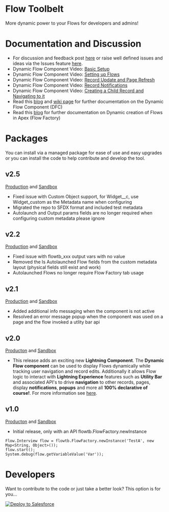 # Flow Toolbelt

More dynamic power to your Flows for developers and admins!

Documentation and Discussion
============================

- For discussion and feedback post [here](https://success.salesforce.com/_ui/core/chatter/groups/GroupProfilePage?g=0F93A000000DGmP) or raise well defined issues and ideas via the Issues feature [here](https://github.com/afawcett/flowtoolbelt/issues).
- Dynamic Flow Component Video: [Basic Setup](https://www.youtube.com/watch?v=VHHGvzPRPqM)
- Dynamic Flow Component Video: [Setting up Flows](https://www.youtube.com/watch?v=T8TzALvzmvA)
- Dynamic Flow Component Video: [Record Update and Page Refresh](https://www.youtube.com/watch?v=tOhfYbGyr6U)
- Dynamic Flow Component Video: [Record Notifications](https://www.youtube.com/watch?v=fxGs_lWsSIA)
- Dynamic Flow Component Video: [Creating a Child Record and Navigating to it](https://www.youtube.com/watch?v=yY537m6X6Ok)
- Read this [blog](https://andyinthecloud.com/2017/12/10/introducing-the-dynamic-flow-component/) and [wiki page](https://github.com/afawcett/flowtoolbelt/wiki) for further documentation on the Dynamic Flow Component (DFC)
- Read this [blog](https://andyinthecloud.com/2016/07/19/introducing-the-flow-factory/) for further documentation on Dynamic creation of Flows in Apex (Flow Factory)

Packages
========

You can install via a managed package for ease of use and easy upgrades or you can install the code to help contribute and develop the tool.

v2.5
----

[Production](https://login.salesforce.com/packaging/installPackage.apexp?p0=04t4I000000gNrw&isdtp=p1) and [Sandbox](https://tesst.salesforce.com/packaging/installPackage.apexp?p0=04t4I000000gNrw&isdtp=p1)
- Fixed issue with Custom Object support, for Widget__c, use Widget_custom as the Metadata name when configuring
- Migrated the repo to SFDX format and included test metadata
- Autolaunch and Output params fields are no longer required when configuring custom metadata please ignore

v2.2
----

[Production](https://login.salesforce.com/packaging/installPackage.apexp?p0=04t58000000KkVQ&isdtp=p1) and [Sandbox](https://test.salesforce.com/packaging/installPackage.apexp?p0=04t58000000KkVQ&isdtp=p1)

- Fixed issue with flowtb_xxx output vars with no value
- Removed the Is Autolaunched Flow fields from the custom metadata layout (physical fields still exist and work)
- Autolaunched Flows no longer require Flow Factory tab usage

v2.1
----

[Production](https://login.salesforce.com/packaging/installPackage.apexp?p0=04t58000000KkOY) and [Sandbox](https://test.salesforce.com/packaging/installPackage.apexp?p0=04t58000000KkOY)

- Added additional info messaging when the component is not active
- Resolved an error message popup when the component was used on a page and the flow invoked a utlity bar api

v2.0
----

[Producton](https://login.salesforce.com/packaging/installPackage.apexp?p0=04t58000000KkOT) and [Sandbox](https://test.salesforce.com/packaging/installPackage.apexp?p0=04t58000000KkOT)

- This release adds an exciting new **Lightning Component**. The **Dynamic Flow component** can be used to display Flows dynamically while tracking user navigation and record edits. Additionally it allows Flow logic to interact with **Lightning Experience** features such as **Utility Bar** and associated API's to drive **navigation** to other records, pages, display **notifications**, **popups** and more all **100% declarative of course!**. For more information see [here](https://github.com/afawcett/flowtoolbelt/wiki).

v1.0
----

[Producton](https://login.salesforce.com/packaging/installPackage.apexp?p0=04t58000000Vpih) and [Sandbox](https://test.salesforce.com/packaging/installPackage.apexp?p0=04t58000000Vpih)
- Initial release, only with an API flowtb.FlowFactory.newInstance

~~~
Flow.Interview flow = flowtb.FlowFactory.newInstance('TestA', new Map<String, Object>());
flow.start();
System.debug(flow.getVariableValue('Var'));
~~~

Developers
==========

Want to contribute to the code or just take a better look? This option is for you... 

<a href="https://githubsfdeploy.herokuapp.com">
  <img alt="Deploy to Salesforce"
       src="https://raw.githubusercontent.com/afawcett/githubsfdeploy/master/deploy.png">
</a>
